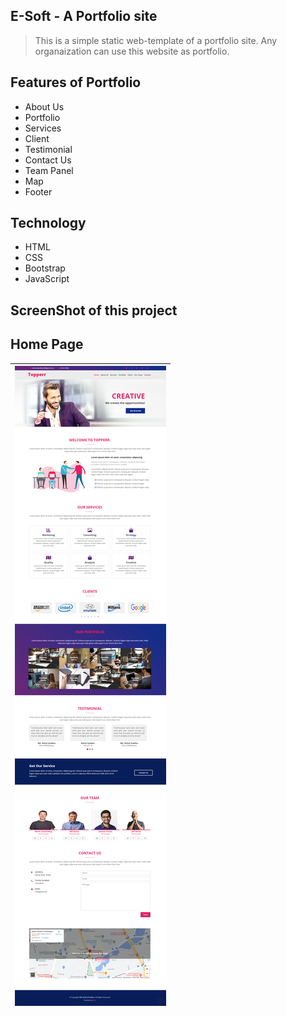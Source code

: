 ## E-Soft - A Portfolio site
<blockquote><p>This is a simple static web-template of a portfolio site. Any organaization can use this website as portfolio.</p></blockquote>

## Features of Portfolio 
<ul>
    <li>About Us</li>
    <li>Portfolio</li>
    <li>Services</li>
    <li>Client</li>
    <li>Testimonial</li>
    <li>Contact Us</li>
    <li>Team Panel</li>
    <li>Map</li>
    <li>Footer</li>
</ul>

## Technology
<ul>
    <li>HTML</li>
    <li>CSS</li>
    <li>Bootstrap</li>
    <li>JavaScript</li>
</ul>

## ScreenShot of this project
## Home Page
<table>
    <thead>
        <tr>
            <th>
                <img src="image/screenshots/home-page.png" alt="Home Page ss">
            </th>
        </tr>
    </thead>
</table>